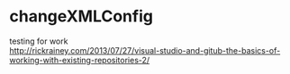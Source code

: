 # changeXMLConfig
testing for work
<br>
http://rickrainey.com/2013/07/27/visual-studio-and-gitub-the-basics-of-working-with-existing-repositories-2/
